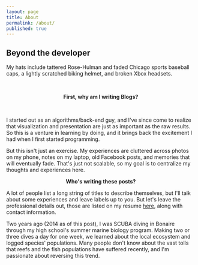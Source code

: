 ```yaml
---
layout: page
title: About
permalink: /about/
published: true
---
```


<h2>Beyond the developer</h2>
<p>My hats include tattered Rose-Hulman and faded Chicago sports baseball caps, a lightly scratched biking helmet, and broken Xbox headsets.</p>
<br>
<center><p ><strong><span class="manual">First, why am I writing</span> Blogs?</strong></p></center>
<br>
<div><p>I started out as an algorithms/back-end guy, and I've since come to realize that visualization and presentation are just as important as the raw results. So this is a venture in learning by doing, and it brings back the excitement I had when I first started programming. </p><p>But this isn't just an exercise. My experiences are cluttered across photos on my phone, notes on my laptop, old Facebook posts, and memories that will eventually fade. That's just not scalable, so my goal is to centralize my thoughts and experiences here.</p></div>
<center><p ><strong><span class="manual">Who's writing these posts?</span></strong></p></center>
<div><p>A lot of people list a long string of titles to describe themselves, but I'll talk about some experiences and leave labels up to you. But let's leave the professional details out, those are listed on my resume <a href="http://registry.jsonresume.org/peterseo">here</a>, along with contact information.</p><p>Two years ago (2014 as of this post), I was SCUBA diving in Bonaire through my high school's summer marine biology program. Making two or three dives a day for one week, we learned about the local ecosystem and logged species' populations. Many people don't know about the vast tolls that reefs and the fish populations have suffered recently, and I'm passionate about reversing this trend.</p></div>